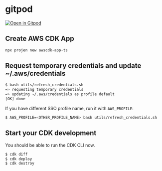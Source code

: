 # gitpod



[![Open in Gitpod](https://camo.githubusercontent.com/1eb1ddfea6092593649f0117f7262ffa8fbd3017/68747470733a2f2f676974706f642e696f2f627574746f6e2f6f70656e2d696e2d676974706f642e737667)](https://gitpod.io/#https://github.com/co2zxc/gitpod)


## Create AWS CDK App

```bash
npx projen new awscdk-app-ts
```




## Request temporary credentials and update ~/.aws/credentials

```sh
$ bash utils/refresh_credentials.sh 
=> requesting temporary credentials
=> updating ~/.aws/credentials as profile default
[OK] done
```
If you have different SSO profile name, run it with `AWS_PROFILE`:

```sh
$ AWS_PROFILE=<OTHER_PROFILE_NAME> bash utils/refresh_credentials.sh 
```

## Start your CDK development

You should be able to run the CDK CLI now.

```sh
$ cdk diff
$ cdk deploy
$ cdk destroy
```
